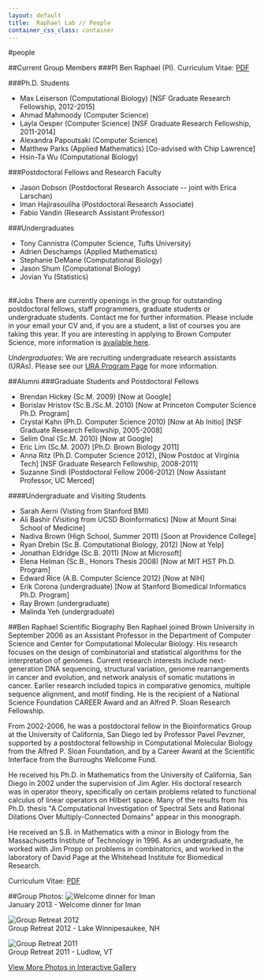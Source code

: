 ```yaml
---
layout: default
title:  Raphael Lab // People
container_css_class: container
---
```


#people

##Current Group Members
###PI
Ben Raphael (PI). Curriculum Vitae: [PDF](http://compbio.cs.brown.edu/people/BRaphael_CV.pdf)

###Ph.D. Students
* Max Leiserson (Computational Biology) [NSF Graduate Research Fellowship, 2012-2015]
* Ahmad Mahmoody (Computer Science)
* Layla Oesper (Computer Science) [NSF Graduate Research Fellowship, 2011-2014]
* Alexandra Papoutsaki (Computer Science)
* Matthew Parks (Applied Mathematics) [Co-advised with Chip Lawrence]
* Hsin-Ta Wu (Computational Biology)

###Postdoctoral Fellows and Research Faculty
* Jason Dobson (Postdoctoral Research Associate -- joint with Erica Larschan)
* Iman Hajirasouliha (Postdoctoral Research Associate)
* Fabio Vandin (Research Assistant Professor)

###Undergraduates
* Tony Cannistra (Computer Science, Tufts University)
* Adrien Deschamps (Applied Mathematics)
* Stephanie DeMane (Computational Biology)
* Jason Shum (Computational Biology)
* Jovian Yu (Statistics)

<a name="jobs"></a>  
##Jobs
There are currently openings in the group for outstanding postdoctoral fellows, staff programmers, graduate students or undergraduate students. Contact me for further information. Please include in your email your CV and, if you are a student, a list of courses you are taking this year. If you are interesting in applying to Brown Computer Science, more information is [available here](http://cs.brown.edu/).

*Undergraduates*: We are recruiting undergraduate research assistants (URAs). Please see our [URA Program Page](http://compbio.cs.brown.edu/ura) for more information.

##Alumni
###Graduate Students and Postdoctoral Fellows
* Brendan Hickey (Sc.M. 2009) [Now at Google]
* Borislav Hristov (Sc.B./Sc.M. 2010) [Now at Princeton Computer Science Ph.D. Program]
* Crystal Kahn (Ph.D. Computer Science 2010) [Now at Ab Initio] [NSF Graduate Research Fellowship, 2005-2008]
* Selim Onal (Sc.M. 2010) [Now at Google]
* Eric Lim (Sc.M. 2007) [Ph.D. Brown Biology 2011]
* Anna Ritz (Ph.D. Computer Science 2012), [Now Postdoc at Virginia Tech] [NSF Graduate Research Fellowship, 2008-2011]
* Suzanne Sindi (Postdoctoral Fellow 2006-2012) [Now Assistant Professor, UC Merced]

####Undergraduate and Visiting Students
* Sarah Aerni (Visting from Stanford BMI)
* Ali Bashir (Visiting from UCSD Bioinformatics) [Now at Mount Sinai School of Medicine]
* Nadiva Brown (High School, Summer 2011) [Soon at Providence College]
* Ryan Drebin (Sc.B. Computational Biology, 2012) [Now at Yelp]
* Jonathan Eldridge (Sc.B. 2011) [Now at Microsoft]
* Elena Helman (Sc.B., Honors Thesis 2008) [Now at MIT HST Ph.D. Program]
* Edward Rice (A.B. Computer Science 2012) [Now at NIH]
* Erik Corona (undergraduate) [Now at Stanford Biomedical Informatics Ph.D. Program]
* Ray Brown (undergraduate)
* Malinda Yeh (undergraduate)


##Ben Raphael Scientific Biography
Ben Raphael joined Brown University in September 2006 as an Assistant Professor in the Department of Computer Science and Center for Computational Molecular Biology. His research focuses on the design of combinatorial and statistical algorithms for the interpretation of genomes. Current research interests include next-generation DNA sequencing, structural variation, genome rearrangements in cancer and evolution, and network analysis of somatic mutations in cancer. Earlier research included topics in comparative genomics, multiple sequence alignment, and motif finding. He is the recipient of a National Science Foundation CAREER Award and an Alfred P. Sloan Research Fellowship.

From 2002-2006, he was a postdoctoral fellow in the Bioinformatics Group at the University of California, San Diego led by Professor Pavel Pevzner, supported by a postdoctoral fellowship in Computational Molecular Biology from the Alfred P. Sloan Foundation, and by a Career Award at the Scientific Interface from the Burroughs Wellcome Fund.

He received his Ph.D. in Mathematics from the University of California, San Diego in 2002 under the supervision of Jim Agler. His doctoral research was in operator theory, specifically on certain problems related to functional calculus of linear operators on Hilbert space.  Many of the results from his Ph.D. thesis "A Computational Investigation of Spectral Sets and Rational Dilations Over Multiply-Connected Domains" appear in this monograph.  

He received an S.B. in Mathematics with a minor in Biology from the Massachusetts Institute of Technology in 1996.  As an undergraduate, he worked with Jim Propp on problems in combinatorics, and worked in the laboratory of David Page at the Whitehead Institute for Biomedical Research.

Curriculum Vitae: [PDF](http://compbio.cs.brown.edu/people/BRaphael_CV.pdf)

##Group Photos:
![Welcome dinner for Iman](http://compbio.cs.brown.edu/people/images/January2013_cropped.jpg)  
January 2013 - Welcome dinner for Iman

![Group Retreat 2012](http://compbio.cs.brown.edu/people/images/Retreat2012_cropped.jpg)  
Group Retreat 2012 - Lake Winnipesaukee, NH

![Group Retreat 2011](http://compbio.cs.brown.edu/people/images/Retreat2011_cropped.jpeg)  
Group Retreat 2011 - Ludlow, VT

[View More Photos in Interactive Gallery](http://compbio.cs.brown.edu/people/gallery.html)
